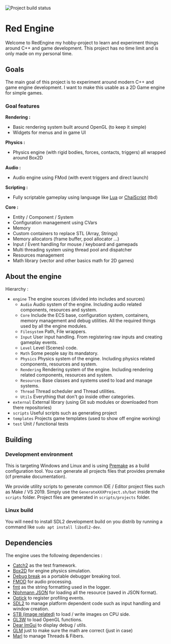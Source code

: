 ![Project build status](https://github.com/Elercia/red-engine/workflows/CI%20Workflow/badge.svg?branch=master)
# Red Engine

Welcome to RedEngine my hobby-project to learn and experiment things around C++ and game development. This project has no time limit and is only made on my personal time.

## Goals
The main goal of this project is to experiment around modern C++ and game engine development. I want to make this usable as a 2D Game engine for simple games. 

### Goal features

**Rendering :**
* Basic rendering system built around OpenGL (to keep it simple)
* Widgets for menus and in game UI

**Physics :**
* Physics engine (with rigid bodies, forces, contacts, triggers) all wrapped around Box2D

**Audio :**
* Audio engine using FMod (with event triggers and direct launch)

**Scripting :**
* Fully scriptable gameplay using language like [Lua](https://www.lua.org/) or [ChaiScript](https://chaiscript.com/) (tbd)

**Core :**
* Entity / Component / System
* Configuration management using CVars
* Memory
 * Custom containers to replace STL (Array, Strings)
 * Memory allocators (frame buffer, pool allocator ...)
* Input / Event handling for mouse / keyboard and gamepads
* Multi threading system using thread pool and dispatcher
* Resources management
* Math library (vector and other basics math for 2D games)

## About the engine

Hierarchy :
- ``engine`` The engine sources (divided into includes and sources)
    - ``Audio`` Audio system of the engine. Including audio related components, resources and system.
    - ``Core`` Include the ECS base, configuration system, containers, memory management and debug utilities. All the required things used by all the engine modules.
    - ``Filesystem`` Path, File wrappers. 
    - ``Input`` User input handling. From registering raw inputs and creating gameplay events.
    - ``Level`` Level (Scenes) code. 
    - ``Math`` Some people say its mandatory. 
    - ``Physics`` Physics system of the engine. Including physics related components, resources and system.
    - ``Rendering`` Rendering system of the engine. Including rendering related components, resources and system.
    - ``Resources`` Base classes and systems used to load and manage systems.
    - ``Thread`` Thread scheduler and Thread utilities.
    - ``Utils`` Everything that don't go inside other categories.
- ``external`` External library (using Git sub modules or downloaded from there repositories)
- ``scripts`` Useful scripts such as generating project
- ``templates`` Projects game templates (used to show off engine working) 
- ``test`` Unit / functional tests

## Building
### Development environment

This is targeting Windows and Linux and is using [Premake](https://github.com/premake/premake-core) as a build configuration tool.
You can generate all projects files that provides premake (cf premake documentation).

We provide utility scripts to generate common IDE / Editor project files such as Make / VS 2019. 
Simply use the ``GenerateXXXProject.sh/bat`` inside the ``scripts`` folder.
Project files are generated in ``scripts/projects`` folder.

### Linux build

You will need to install SDL2 development build on you distrib by running a command like ``sudo apt install libsdl2-dev``.

## Dependencies
The engine uses the following dependencies :
- [Catch2](https://github.com/catchorg/Catch2) as the test framework.
- [Box2D](https://github.com/erincatto/box2d) for engine physics simulation.
- [Debug break](https://github.com/scottt/debugbreak) as a portable debugger breaking tool.
- [FMOD](https://www.fmod.com/) for audio processing.
- [fmt](https://github.com/fmtlib/fmt) as the string formatting used in the logger.
- [Nlohmann JSON](https://github.com/nlohmann/json) for loading all the resource (saved in JSON format).
- [Optick](https://optick.dev/) to register profiling events.
- [SDL2](https://www.libsdl.org/) to manage platform dependent code such as input handling and window creation.
- [STB (image related)](https://github.com/nothings/stb) to load / write images on CPU side.
- [GL3W](https://github.com/skaslev/gl3w) to load OpenGL functions.  
- [Dear ImGui](https://github.com/ocornut/imgui) to display debug / utils.
- [GLM](https://github.com/g-truc/glm) just to make sure the math are correct (just in case)
- [Marl](https://github.com/google/marl) to manage Threads & Fibers.